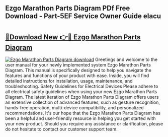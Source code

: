## Ezgo Marathon Parts Diagram PDf Free Download - Part-5EF Service Owner Guide eIacu

# <h2><a href="http://dfukm7.blite.top/?on=Ezgo+Marathon+Parts+Diagram">🔗Download New 👉🔴 Ezgo Marathon Parts Diagram</a></h2>

[![Ezgo Marathon Parts Diagram download](https://i.imgur.com/lujVjoI.png)](http://dfukm7.blite.top/?on=Ezgo+Marathon+Parts+Diagram)
Greetings and welcome to the user manual for your newly implemented system Ezgo Marathon Parts Diagram. This manual is specifically designed to help you navigate the features and functions of your product with ease. Inside, you will find detailed instructions for installation, usage, maintenance, and troubleshooting. Safety Guidelines for Electrical Devices Please adhere to all electrical safety guidelines when using your new Ezgo Marathon Parts Diagram. The latest iteration of Ezgo Marathon Parts Diagram offers users an extensive collection of advanced features, such as gesture recognition, hands-free operation, multi-device compatibility, and personalized recommendations. It's our hope that the Ezgo Marathon Parts Diagram has been a helpful and user-friendly resource in helping you get started with your new product. Should you require any assistance or clarification, please do not hesitate to contact our customer support team.
